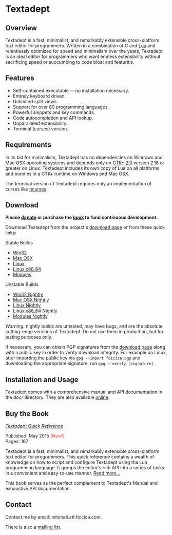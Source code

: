 # Textadept

## Overview

Textadept is a fast, minimalist, and remarkably extensible cross-platform text
editor for programmers. Written in a combination of C and [Lua][] and
relentlessly optimized for speed and minimalism over the years, Textadept is an
ideal editor for programmers who want endless extensibility without sacrificing
speed or succumbing to code bloat and featuritis.

[Lua]: http://lua.org

## Features

* Self-contained executable -- no installation necessary.
* Entirely keyboard driven.
* Unlimited split views.
* Support for over 80 programming languages.
* Powerful snippets and key commands.
* Code autocompletion and API lookup.
* Unparalleled extensibility.
* Terminal (curses) version.

## Requirements

In its bid for minimalism, Textadept has no dependencies on Windows and Mac OSX
operating systems and depends only on [GTK+ 2.0][] version 2.18 or greater on
Linux. Textadept includes its own copy of Lua on all platforms and bundles in a
GTK+ runtime on Windows and Mac OSX.

The terminal version of Textadept requires only an implementation of curses like
[ncurses][].

[GTK+ 2.0]: http://gtk.org
[ncurses]: http://invisible-island.net/ncurses/ncurses.html

## Download

**Please [donate][] or purchase the [book][] to fund continuous development.**

Download Textadept from the project's [download page][] or from these quick
links:

Stable Builds

* [Win32][]
* [Mac OSX][]
* [Linux][]
* [Linux x86\_64][]
* [Modules][]

Unstable Builds

* [Win32 Nightly][]
* [Mac OSX Nightly][]
* [Linux Nightly][]
* [Linux x86\_64 Nightly][]
* [Modules Nightly][]

_Warning_: nightly builds are untested, may have bugs, and are the absolute
cutting-edge versions of Textadept. Do not use them in production, but for
testing purposes only.

If necessary, you can obtain PGP signatures from the [download page][] along
with a public key in order to verify download integrity. For example on Linux,
after importing the public key via `gpg --import foicica.pgp` and downloading
the appropriate signature, run `gpg --verify [signature]`.

[donate]: http://gum.co/textadept
[book]: MEDIA.html#Book
[download page]: http://foicica.com/textadept/download
[Win32]: download/textadept_LATEST.win32.zip
[Mac OSX]: download/textadept_LATEST.osx.zip
[Linux]: download/textadept_LATEST.i386.tgz
[Linux x86\_64]: download/textadept_LATEST.x86_64.tgz
[Modules]: download/textadept_LATEST.modules.zip
[Win32 Nightly]: download/textadept_NIGHTLY.win32.zip
[Mac OSX Nightly]: download/textadept_NIGHTLY.osx.zip
[Linux Nightly]: download/textadept_NIGHTLY.i386.tgz
[Linux x86\_64 Nightly]: download/textadept_NIGHTLY.x86_64.tgz
[Modules Nightly]: download/textadept_NIGHTLY.modules.zip

## Installation and Usage

Textadept comes with a comprehensive manual and API documentation in the *doc/*
directory. They are also available [online][].

[online]: http://foicica.com/textadept

## Buy the Book

<div style="float: left; margin: 0 1em 0 1em;">
  <a href="MEDIA.html#Book">
    <img src="book/ta_quickref_small.png" alt="" style="border-width: 1px;"/>
  </a>
</div>

[*Textadept Quick Reference*][]

Published: May 2015 <span style="color: #ef373a;">[New!]</span><br/>
Pages: 167

Textadept is a fast, minimalist, and remarkably extensible cross-platform text
editor for programmers. This quick reference contains a wealth of knowledge on
how to script and configure Textadept using the Lua programming language. It
groups the editor's rich API into a series of tasks in a convenient and
easy-to-use manner. [Read more...][]

This book serves as the perfect complement to Textadept's Manual and exhaustive
API documentation.

[*Textadept Quick Reference*]: MEDIA.html#Book
[Read more...]: MEDIA.html#Book

## Contact

Contact me by email: mitchell.att.foicica.com.

There is also a [mailing list][].

[mailing list]: http://foicica.com/lists
